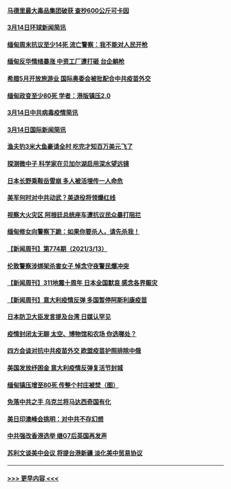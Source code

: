 #### [马德里最大毒品集团破获 查抄600公斤可卡因](../pages/prog202/a103073721.md?t=03150901) 
#### [3月14日环球新闻简讯](../pages/prog202/a103073713.md?t=03150901) 
#### [缅甸周末抗议至少14死 流亡警察：我不能对人民开枪](../pages/prog202/a103073702.md?t=03150901) 
#### [缅甸反华情绪暴涨 中资工厂遭打砸 台企躺枪](../pages/prog202/a103073689.md?t=03150901) 
#### [希腊5月开放旅游业 国际奥委会被批配合中共疫苗外交](../pages/prog202/a103073694.md?t=03150901) 
#### [缅甸政变至少80死 学者：港版镇压2.0](../pages/prog202/a103073626.md?t=03150901) 
#### [3月14日中共病毒疫情简讯](../pages/prog202/a103073604.md?t=03150901) 
#### [3月14日国际新闻简讯](../pages/prog202/a103073601.md?t=03150901) 
#### [渔夫钓3米大鱼豪请全村 吃完才知百万美元飞了](../pages/prog202/a103073521.md?t=03150901) 
#### [探测微中子 科学家在贝加尔湖启用深水望远镜](../pages/prog202/a103073517.md?t=03150901) 
#### [日本长野乘鞍岳雪崩 多人被活埋传一人命危](../pages/prog202/a103073510.md?t=03150901) 
#### [美军何时对中共动武？美退役将领爆红线](../pages/prog202/a103073459.md?t=03150901) 
#### [视察大火灾区 阿根廷总统座车遭抗议民众暴打阻拦](../pages/prog202/a103073418.md?t=03150901) 
#### [缅甸修女向警察下跪：如果你要杀人，请先杀我！](../pages/prog202/a103073361.md?t=03150901) 
#### [【新闻周刊】第774期（2021/3/13）](../pages/prog202/a103073313.md?t=03150901) 
#### [伦敦警察涉绑架杀害女子 悼念守夜警民爆冲突](../pages/prog202/a103073304.md?t=03150901) 
#### [【新闻周刊】311地震十周年 日本全国默哀 感念各界赈灾](../pages/prog202/a103073286.md?t=03150901) 
#### [【新闻周刊】意大利疫情反弹 多国暂停阿斯利康疫苗](../pages/prog202/a103073283.md?t=03150901) 
#### [日本防卫大臣发言提及台湾 日媒认罕见](../pages/prog202/a103073232.md?t=03150901) 
#### [疫情封闭太无聊 太空、博物馆和农场 你选哪处？](../pages/prog202/a103073191.md?t=03150901) 
#### [四方会谈对抗中共疫苗外交 欧盟疫苗护照排除中俄](../pages/prog202/a103073196.md?t=03150901) 
#### [美国发放纾困金 意大利疫情反弹复活节封城](../pages/prog202/a103073041.md?t=03150901) 
#### [缅甸镇压增至80死 传整个村庄被焚（图）](../pages/prog202/a103073169.md?t=03150901) 
#### [免落中共之手 乌克兰将马达西奇国有化](../pages/prog202/a103073033.md?t=03150901) 
#### [美日印澳峰会挑明：对中共不存幻想](../pages/prog202/a103073135.md?t=03150901) 
#### [中共强改香港选举 继G7后英国再发声](../pages/prog202/a103073012.md?t=03150901) 
#### [苏利文谈美中会议 将提台港新疆 淡化美中贸易协议](../pages/prog202/a103073137.md?t=03150901) 

----
#### [ >>> 更早内容 <<< ](../indexes/prog202-earlier.md)

